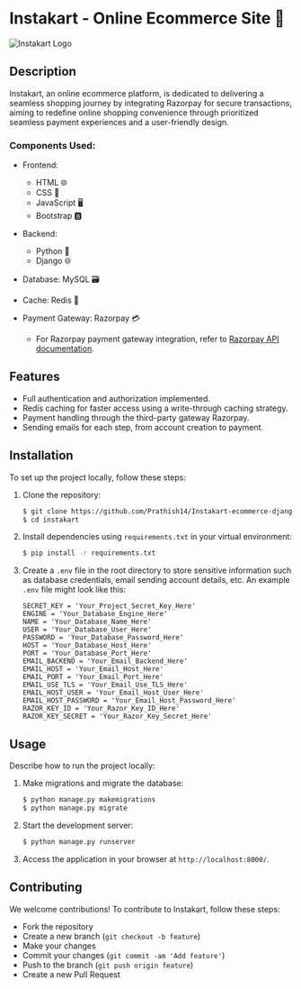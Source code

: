 # Instakart - Online Ecommerce Site 🛒

![Instakart Logo](https://instakart-obj.s3.ap-south-1.amazonaws.com/instakart-logo.png)

## Description

Instakart, an online ecommerce platform, is dedicated to delivering a seamless shopping journey by integrating Razorpay for secure transactions, aiming to redefine online shopping convenience through prioritized seamless payment experiences and a user-friendly design.

### Components Used:
- Frontend:
  - HTML 🌐
  - CSS 🎨
  - JavaScript 🖥️
  - Bootstrap 🅱️

- Backend:
  - Python 🐍
  - Django 🌐

- Database: MySQL 🗃️

- Cache: Redis 🔄

- Payment Gateway: Razorpay 💳
  - For Razorpay payment gateway integration, refer to [Razorpay API documentation](https://razorpay.com/docs/api).

## Features
- Full authentication and authorization implemented.
- Redis caching for faster access using a write-through caching strategy.
- Payment handling through the third-party gateway Razorpay.
- Sending emails for each step, from account creation to payment.


## Installation

To set up the project locally, follow these steps:

1. Clone the repository:
    ```bash
    $ git clone https://github.com/Prathish14/Instakart-ecommerce-django.git
    $ cd instakart
    ```

2. Install dependencies using `requirements.txt` in your virtual environment:
    ```bash
    $ pip install -r requirements.txt
    ```

3. Create a `.env` file in the root directory to store sensitive information such as database credentials, email sending account details, etc. An example `.env` file might look like this:

    ```
    SECRET_KEY = 'Your_Project_Secret_Key_Here'
    ENGINE = 'Your_Database_Engine_Here'
    NAME = 'Your_Database_Name_Here'
    USER = 'Your_Database_User_Here'
    PASSWORD = 'Your_Database_Password_Here'
    HOST = 'Your_Database_Host_Here'
    PORT = 'Your_Database_Port_Here'
    EMAIL_BACKEND = 'Your_Email_Backend_Here'
    EMAIL_HOST = 'Your_Email_Host_Here'
    EMAIL_PORT = 'Your_Email_Port_Here'
    EMAIL_USE_TLS = 'Your_Email_Use_TLS_Here'
    EMAIL_HOST_USER = 'Your_Email_Host_User_Here'
    EMAIL_HOST_PASSWORD = 'Your_Email_Host_Password_Here'
    RAZOR_KEY_ID = 'Your_Razor_Key_ID_Here'
    RAZOR_KEY_SECRET = 'Your_Razor_Key_Secret_Here'
    ```

## Usage

Describe how to run the project locally:

1. Make migrations and migrate the database:
    ```bash
    $ python manage.py makemigrations
    $ python manage.py migrate
    ```

2. Start the development server:
    ```bash
    $ python manage.py runserver
    ```

3. Access the application in your browser at `http://localhost:8000/`.

## Contributing

We welcome contributions! To contribute to Instakart, follow these steps:
- Fork the repository
- Create a new branch (`git checkout -b feature`)
- Make your changes
- Commit your changes (`git commit -am 'Add feature'`)
- Push to the branch (`git push origin feature`)
- Create a new Pull Request
